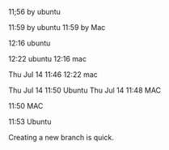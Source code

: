 11;56 by ubuntu

11:59 by ubuntu
11:59 by Mac

12:16 ubuntu

12:22 ubuntu
12:16 mac

Thu Jul 14 11:46
12:22 mac


Thu Jul 14 11:50 Ubuntu
Thu Jul 14 11:48 MAC

11:50 MAC

11:53 Ubuntu

Creating a new branch is quick.
